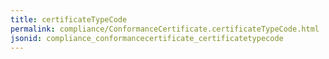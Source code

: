 ```yaml
---
title: certificateTypeCode
permalink: compliance/ConformanceCertificate.certificateTypeCode.html
jsonid: compliance_conformancecertificate_certificatetypecode
---
```

